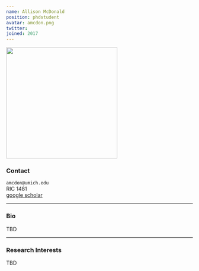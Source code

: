 ```yaml
---
name: Allison McDonald
position: phdstudent
avatar: amcdon.png
twitter: 
joined: 2017
---
```


<img width="300" src="{{site.baseurl}}/images/people/{{page.avatar}}" data-action="zoom">

### Contact

<i class="fa fa-envelope-o"></i>  `amcdon@umich.edu`<br>
<i class="fa fa-building"></i> RIC 1481 <br>
<i class="fa fa-bar-chart"></i> [google scholar](https://scholar.google.com/citations?user=YHAxUZQAAAAJ&hl=en&oi=ao) <br>
 []()

<hr>

### Bio

TBD

<hr>

### Research Interests

TBD
